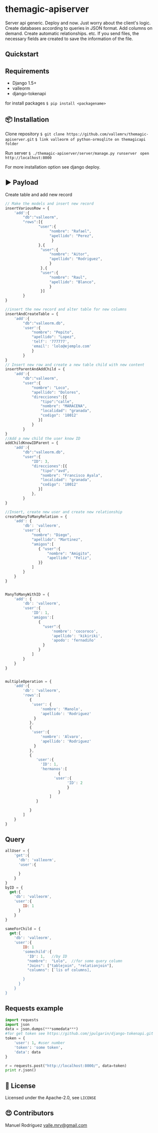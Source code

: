 # themagic-apiserver
Server api generic. Deploy and now. Just worry about the client's logic.
Create databases according to queries in JSON format. Add columns on demand.
Create automatic relationships. etc. If you send files,
the necessary fields are created to save the information of the file.

## Quickstart
Requirements
------------
* Django 1.5+
* valleorm
* django-tokenapi

for install packages
`$ pip install <packagename>`

:package: Installation
-----------------------

Clone repository
`$ git clone https://github.com/vallemrv/themagic-apiserver.git`
`$ link valleorm of python-ormsqlite on themagicapi folder`

Run server
`$ ./themagic-apiserver/server/manage.py runserver `
`open http://localhost:8000`

For more installation option see django deploy.

:arrow_forward: Payload
----------------------
Create table and add new record
```javascript
// Make the models and insert new record
insertVariousRow = {
    'add':{
        "db":"valleorm",
        "rows":[{
               "user":{
                    "nombre": "Rafael",
                    "apellido": "Perez",
                     }
               },{
                "user":{
                    "nombre": "Aitor",
                    "apellido": "Rodriguez",
                    }
                },{
                "user":{
                    "nombre": "Raul",
                    "apellido": "Blanco",
                    }
                }]
        }
}

//insert the new record and alter table for new columns
insertAndCreateTable = {
    'add':{
        "db":"valleorm.db",
        'user':{
            "nombre": "Pepito",
            "apellido": "Lopez",
            'telf': '777777',
            'email': 'lolo@ejemplo.com'
            }
        }
}
// Insert new row and create a new table child with new content
insertParentAndAddChild = {
    'add':{
        "db":"valleorm",
        "user":{
            "nombre": "Loco",
            "apellido": "Dolores",
            "direcciones":[{
                "tipo":"calle",
                "nombre": "MARACENA",
                "localidad": "granada",
                "codigo": '18012'
               }]
            }
        }
}
//Add a new child the user know ID
addChildKnowIDParent = {
    'add':{
        "db":"valleorm.db",
        "user":{
            "ID": 3,
            "direcciones":[{
                "tipo":"avd",
                "nombre": "Francisco Ayala",
                "localidad": "granada",
                "codigo": '18012'
               }]
            },
        }
}

//Insert, create new user and create new relationship
createManyToManyRelation = {
    'add': {
        'db': 'valleorm',
        'user':{
            "nombre": "Diego",
            "apellido": "Martinez",
            "amigos":[
               { "user":{
                   "nombre": "Amigito",
                   "apellido": "Feliz",
               }}
            ]
        }
    }
}


ManyToManyWithID = {
    'add': {
        'db': 'valleorm',
        'user':{
            'ID': 1,
            'amigos':[
               {
                 "user":{
                     'nombre': 'cocoroco',
                     'apellido': 'kikiriki',
                     'apodo': 'fernadiño'
                 }
               }
            ]
        }
    }
}


multipleOperation = {
    'add':{
        'db': 'valleorm',
        'rows':[
           {
            'user': {
                'nombre': 'Manolo',
                'apellido': 'Rodriguez'
             }
           },
           {
            'user':{
                'nombre': 'Alvaro',
                'apellido': 'Rodriguez'
             }
           },
           {
              'user':{
                'ID': 1,
                'hermanos':[
                        {
                      'user':{
                            'ID': 2
                            }
                        }
                    ]
              }

           }
        ]
    }
}
```
Query
-----
```javascript
allUser = {
    'get':{
      'db': 'valleorm',
      'user':{

      }
    }
}
byID = {
  get:{
    'db': 'valleorm',
    'user':{
        ID: 1
      }
    }
}

sameForChild = {
  get:{
    'db': 'valleorm',
    'user':{
        ID: 1
        'somechild':{
          'ID': 1,   //by ID
          "nombre":  "Lolo",  //for some query column
          "Joins": ["tablejoin", "relationjoin"],
          "columns": [`lis of columns],

        }
      }
    }
}

```

Requests example
----------------
```python
import requests
import json
data = json.dumps(***somedata***)
#for get token see https://github.com/jpulgarin/django-tokenapi.git
token = {
    'user': 1, #user number
    'token': 'some token',
    'data': data
}

r = requests.post("http://localhost:8000/", data=token)
print r.json()

```

:scroll: License
----------------

Licensed under the Apache-2.0, see `LICENSE`

:heart_eyes: Contributors
--------------------------

Manuel Rodriguez <valle.mrv@gmail.com>
